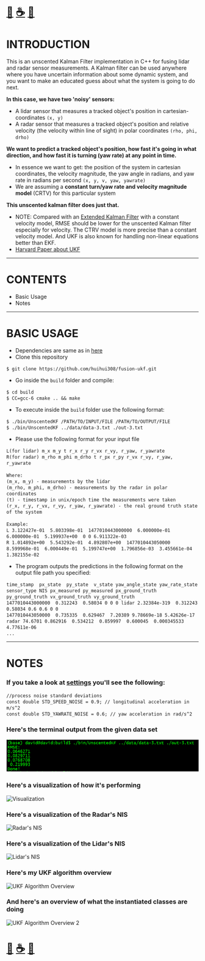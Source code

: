 # [🐳](https://mithi.github.io/deep-blueberry) [☕️](https://ko-fi.com/minimithi) [🧧](https://www.paypal.me/minimithi)

# INTRODUCTION
This is an unscented Kalman Filter implementation in C++ for fusing lidar and radar sensor measurements.
A Kalman filter can be used anywhere where you have uncertain information about some dynamic system, 
and you want to make an educated guess about what the system is going to do next. 

**In this case, we have two 'noisy' sensors:**
- A lidar sensor that measures a tracked object's position in cartesian-coordinates `(x, y)`
- A radar sensor that measures a tracked object's position and relative velocity (the velocity within line of sight) in polar coordinates `(rho, phi, drho)`

**We want to predict a tracked object's position, how fast it's going in what direction, and how fast it is
turning (yaw rate) at any point in time.** 
- In essence we want to get: the position of the system in cartesian coordinates, the velocity magnitude, the yaw angle in radians, and yaw rate  in radians per second `(x, y, v, yaw, yawrate)`
- We are assuming a **constant turn/yaw rate and velocity magnitude model** (CRTV) for this particular system

**This unscented kalman filter does just that.** 

- NOTE: Compared with an [Extended Kalman Filter](https://github.com/mithi/Fusion-EKF-CPP) with a constant velocity model, RMSE should be lower for the unscented Kalman filter especially for velocity. The CTRV model is more precise than a constant velocity model. And UKF is also known for handling non-linear equations better than EKF.
- [Harvard Paper about UKF](https://www.seas.harvard.edu/courses/cs281/papers/unscented.pdf)

-----
# CONTENTS
- Basic Usage
- Notes

-----
# BASIC USAGE
- Dependencies are same as in [here](https://github.com/huihui308/fusion-ukf.git)
- Clone this repository 
```
$ git clone https://github.com/huihui308/fusion-ukf.git
```
- Go inside the `build` folder and compile: 
```
$ cd build
$ CC=gcc-6 cmake .. && make
```

- To execute inside the `build` folder use the following format: 

```
$ ./bin/UnscentedKF /PATH/TO/INPUT/FILE /PATH/TO/OUTPUT/FILE
$ ./bin/UnscentedKF ../data/data-3.txt ./out-3.txt
```

- Please use the following format for your input file
```
L(for lidar) m_x m_y t r_x r_y r_vx r_vy, r_yaw, r_yawrate
R(for radar) m_rho m_phi m_drho t r_px r_py r_vx r_vy, r_yaw, r_yawrate

Where:
(m_x, m_y) - measurements by the lidar
(m_rho, m_phi, m_drho) - measurements by the radar in polar coordinates
(t) - timestamp in unix/epoch time the measurements were taken
(r_x, r_y, r_vx, r_vy, r_yaw, r_yawrate) - the real ground truth state of the system

Example:
L 3.122427e-01  5.803398e-01  1477010443000000  6.000000e-01  6.000000e-01  5.199937e+00  0 0 6.911322e-03
R 1.014892e+00  5.543292e-01  4.892807e+00  1477010443050000  8.599968e-01  6.000449e-01  5.199747e+00  1.796856e-03  3.455661e-04  1.382155e-02
```
- The program outputs the predictions in the following format on the output file path you specified:
```
time_stamp  px_state  py_state  v_state yaw_angle_state yaw_rate_state  sensor_type NIS px_measured py_measured px_ground_truth py_ground_truth vx_ground_truth vy_ground_truth
1477010443000000  0.312243  0.58034 0 0 0 lidar 2.32384e-319  0.312243  0.58034 0.6 0.6 0 0
1477010443050000  0.735335  0.629467  7.20389 9.78669e-18 5.42626e-17 radar 74.6701 0.862916  0.534212  0.859997  0.600045  0.000345533 4.77611e-06
...
```

-----
# NOTES

### If you take a look at [settings](https://github.com/huihui308/fusion-ukf/blob/david/headers/settings.h) you'll see the following:
```
//process noise standard deviations
const double STD_SPEED_NOISE = 0.9; // longitudinal acceleration in m/s^2
const double STD_YAWRATE_NOISE = 0.6; // yaw acceleration in rad/s^2
```

### Here's the terminal output from the given data set
![terminal output](https://github.com/huihui308/fusion-ukf/blob/david/images/terminal_output.png)

### Here's a visualization of how it's performing
![Visualization](https://github.com/huihui308/fusion-ukf/blob/david/images/graph-1.png)

###  Here's a visualization of the Radar's NIS
![Radar's NIS](https://github.com/huihui308/fusion-ukf/blob/david/images/radar_nis.png)

### Here's a visualization of the Lidar's NIS
![Lidar's NIS](https://github.com/huihui308/fusion-ukf/blob/david/images/lidar_nis.png)

### Here's my UKF algorithm overview
![UKF Algorithm Overview](https://github.com/huihui308/fusion-ukf/blob/david/images/FusionUKF_overview_1.png)

###  And here's an overview of what the instantiated classes are doing
![UKF Algorithm Overview 2](https://github.com/huihui308/fusion-ukf/blob/david/images/FusionUKF_overview_2.png)

# [🐳](https://mithi.github.io/deep-blueberry) [☕️](https://ko-fi.com/minimithi) [🧧](https://www.paypal.me/minimithi) 
